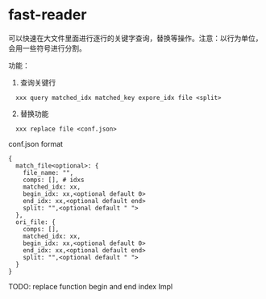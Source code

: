 # fast-reader

可以快速在大文件里面进行逐行的关键字查询，替换等操作。注意：以行为单位，会用一些符号进行分割。

功能：
1. 查询关键行

```
  xxx query matched_idx matched_key expore_idx file <split>
```

2. 替换功能

```
  xxx replace file <conf.json>
```

conf.json format

```
{
  match_file<optional>: {
    file_name: "",
    comps: [], # idxs
    matched_idx: xx,
    begin_idx: xx,<optional default 0>
    end_idx: xx,<optional default end>
    split: "",<optional default " ">
  },
  ori_file: {
    comps: [],
    matched_idx: xx,
    begin_idx: xx,<optional default 0>
    end_idx: xx,<optional default end>
    split: "",<optional default " ">
  }
}
```

TODO: replace function begin and end index Impl